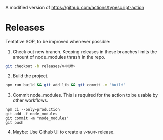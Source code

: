 A modified version of https://github.com/actions/typescript-action

# Releases

Tentative SOP, to be improved whenever possible:

1. Check out new branch. Keeping releases in these branches limits the amount of
   node_modules thrash in the repo.
```bash
git checkout -b releases/v<NUM>
```

2. Build the project.
```bash
npm run build && git add lib && git commit -m "build"
```

3. Commit node_modules. This is required for the action to be usable by other
   workflows.
```
npm ci --only=production
git add -f node_modules
git commit -m "node_modules"
git push
```

4. Maybe: Use Github UI to create a `v<NUM>` release.